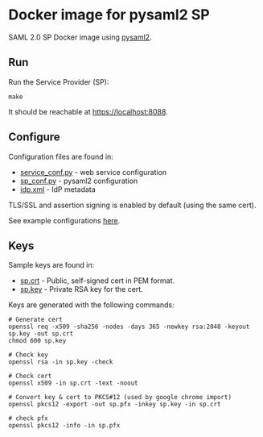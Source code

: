 # Docker image for pysaml2 SP

SAML 2.0 SP Docker image using [pysaml2](https://github.com/rohe/pysaml2).

## Run

Run the Service Provider (SP):

    make

It should be reachable at [https://localhost:8088](https://localhost:8088).

## Configure

Configuration files are found in:
- [service_conf.py](conf/service_conf.py) - web service configuration
- [sp_conf.py](conf/sp_conf.py) - pysaml2 configuration
- [idp.xml](conf/idp.xml) - IdP metadata

TLS/SSL and assertion signing is enabled by default (using the same cert).

See example configurations [here](https://github.com/rohe/pysaml2/tree/master/example/sp-wsgi).

## Keys

Sample keys are found in:
- [sp.crt](pki/sp.crt) - Public, self-signed cert in PEM format.
- [sp.key](pki/sp.key) - Private RSA key for the cert.

Keys are generated with the following commands:

    # Generate cert
    openssl req -x509 -sha256 -nodes -days 365 -newkey rsa:2048 -keyout sp.key -out sp.crt
    chmod 600 sp.key

    # Check key
    openssl rsa -in sp.key -check

    # Check cert
    openssl x509 -in sp.crt -text -noout

    # Convert key & cert to PKCS#12 (used by google chrome import)
    openssl pkcs12 -export -out sp.pfx -inkey sp.key -in sp.crt

    # check pfx
    openssl pkcs12 -info -in sp.pfx